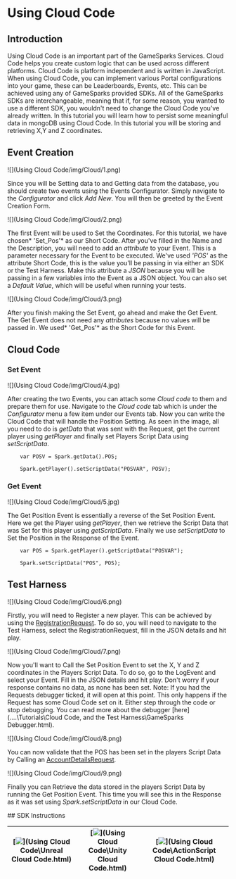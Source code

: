 # Using Cloud Code

## Introduction

Using Cloud Code is an important part of the GameSparks Services. Cloud Code helps you create custom logic that can be used across different platforms. Cloud Code is platform independent and is written in JavaScript. When using Cloud Code, you can implement various Portal configurations into your game, these can be Leaderboards, Events, etc. This can be achieved using any of GameSparks provided SDKs. All of the GameSparks SDKs are interchangeable, meaning that if, for some reason, you wanted to use a different SDK, you wouldn't need to change the Cloud Code you've already written. In this tutorial you will learn how to persist some meaningful data in mongoDB using Cloud Code. In this tutorial you will be storing and retrieving X,Y and Z coordinates.

## Event Creation

![](Using Cloud Code/img/Cloud/1.png)

Since you will be Setting data to and Getting data from the database, you should create two events using the Events Configurator. Simply navigate to the *Configurator* and click *Add New*. You will then be greeted by the Event Creation Form.

![](Using Cloud Code/img/Cloud/2.png)

The first Event will be used to Set the Coordinates. For this tutorial, we have chosen* 'Set_Pos'* as our Short Code. After you've filled in the Name and the Description, you will need to add an *attribute* to your Event. This is a parameter necessary for the Event to be executed. We've used *'POS'* as the attribute Short Code, this is the value you'll be passing in via either an SDK or the Test Harness. Make this attribute a *JSON* because you will be passing in a few variables into the Event as a JSON object. You can also set a *Default Value*, which will be useful when running your tests.

![](Using Cloud Code/img/Cloud/3.png)

After you finish making the Set Event, go ahead and make the Get Event. The Get Event does not need any *attributes* because no values will be passed in. We used* 'Get_Pos'* as the Short Code for this Event.


## Cloud Code

### Set Event

![](Using Cloud Code/img/Cloud/4.jpg)

After creating the two Events, you can attach some *Cloud code* to them and prepare them for use. Navigate to the *Cloud code* tab which is under the *Configurator* menu a few item under our Events tab. Now you can write the Cloud Code that will handle the Position Setting. As seen in the image, all you need to do is *getData* that was sent with the Request, get the current player using *getPlayer* and finally set Players Script Data using *setScriptData*.


```
    var POSV = Spark.getData().POS;

    Spark.getPlayer().setScriptData("POSVAR", POSV);
```

### Get Event

![](Using Cloud Code/img/Cloud/5.jpg)

The Get Position Event is essentially a reverse of the Set Position Event. Here we get the Player using *getPlayer*, then we retrieve the Script Data that was Set for this player using *getScriptData*. Finally we use *setScriptData* to Set the Position in the Response of the Event.


```
    var POS = Spark.getPlayer().getScriptData("POSVAR");

    Spark.setScriptData("POS", POS);
```

## Test Harness

![](Using Cloud Code/img/Cloud/6.png)

Firstly, you will need to Register a new player. This can be achieved by using the [RegistrationRequest](/documentation/request-api/authentication-request-api/registrationrequest). To do so, you will need to navigate to the Test Harness, select the RegistrationRequest, fill in the JSON details and hit play.

![](Using Cloud Code/img/Cloud/7.png)

Now you'll want to Call the Set Position Event to set the X, Y and Z coordinates in the Players Script Data. To do so, go to the LogEvent and select your Event. Fill in the JSON details and hit play. Don't worry if your response contains no data, as none has been set. Note: If you had the Requests debugger ticked, it will open at this point. This only happens if the Request has some Cloud Code set on it. Either step through the code or stop debugging. You can read more about the debugger [here](..\..\Tutorials\Cloud Code, and the Test Harness\GameSparks Debugger.html).

![](Using Cloud Code/img/Cloud/8.png)

You can now validate that the POS has been set in the players Script Data by Calling an [AccountDetailsRequest](/documentation/request-api/player-request-api/accountdetailsrequest).

![](Using Cloud Code/img/Cloud/9.png)

Finally you can Retrieve the data stored in the players Script Data by running the Get Position Event. This time you will see this in the Response as it was set using *Spark.setScriptData* in our Cloud Code.

## SDK Instructions

|[![](img/URLogo.png)](Using Cloud Code\Unreal Cloud Code.html)   |[![](img/UTLogo.png)](Using Cloud Code\Unity Cloud Code.html)   |[![](img/ASLogo.png)](Using Cloud Code\ActionScript Cloud Code.html)   |
|---|---|---|
